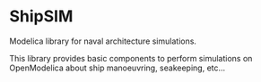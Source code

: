 # ShipSIM
Modelica library for naval architecture simulations.

This library provides basic components to perform simulations on OpenModelica about ship manoeuvring, seakeeping, etc...
